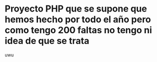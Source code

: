 # Proyecto PHP que se supone que hemos hecho por todo el año pero como tengo 200 faltas no tengo ni idea de que se trata
uwu

